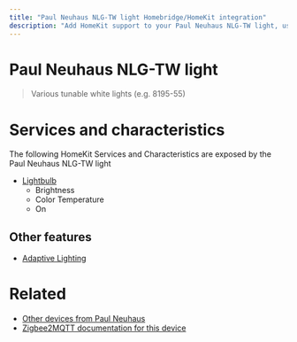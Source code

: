 ```yaml
---
title: "Paul Neuhaus NLG-TW light Homebridge/HomeKit integration"
description: "Add HomeKit support to your Paul Neuhaus NLG-TW light, using Homebridge, Zigbee2MQTT and homebridge-z2m."
---
```

<!---
This file has been GENERATED using src/docgen/docgen.ts
DO NOT EDIT THIS FILE MANUALLY!
-->
# Paul Neuhaus NLG-TW light
> Various tunable white lights (e.g. 8195-55)


# Services and characteristics
The following HomeKit Services and Characteristics are exposed by
the Paul Neuhaus NLG-TW light

* [Lightbulb](../../light.md)
  * Brightness
  * Color Temperature
  * On

## Other features
* [Adaptive Lighting](../../light.md)

# Related
* [Other devices from Paul Neuhaus](../index.md#paul_neuhaus)
* [Zigbee2MQTT documentation for this device](https://www.zigbee2mqtt.io/devices/NLG-TW_light.html)